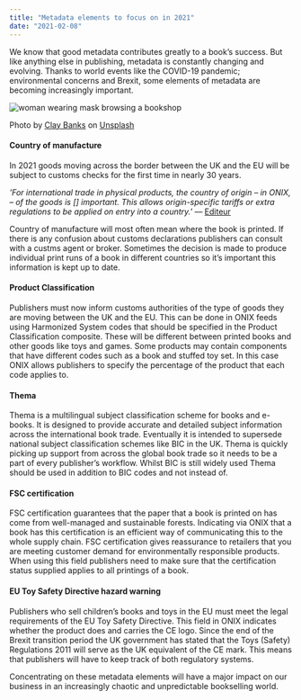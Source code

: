 ```yaml
---
title: "Metadata elements to focus on in 2021"
date: "2021-02-08"
---
```


We know that good metadata contributes greatly to a book’s success. But like anything else in publishing, metadata is constantly changing and evolving. Thanks to world events like the COVID-19 pandemic; environmental concerns and Brexit, some elements of metadata are becoming increasingly important.

![woman wearing mask browsing a bookshop](https://images.unsplash.com/photo-1611332221169-63cbe0c60236?ixid=MXwxMjA3fDB8MHxwaG90by1wYWdlfHx8fGVufDB8fHw%3D&ixlib=rb-1.2.1&auto=format&fit=crop&w=750&q=80)

<span>Photo by <a href="https://unsplash.com/@claybanks?utm_source=unsplash&amp;utm_medium=referral&amp;utm_content=creditCopyText">Clay Banks</a> on <a href="https://unsplash.com/s/photos/book-store?utm_source=unsplash&amp;utm_medium=referral&amp;utm_content=creditCopyText">Unsplash</a></span>

#### Country of manufacture
In 2021 goods moving across the border between the UK and the EU will be subject to customs checks for the first time in nearly 30 years. 

<i>'For international trade in physical products, the country of origin – in ONIX, – of the goods is [] important. This allows origin-specific tariffs or extra regulations to be applied on entry into a country.'</i> ––
[Editeur](https://www.editeur.org/files/ONIX%203/APPNOTE%20Commodity%20codes%20in%20ONIX.pdf)

Country of manufacture will most often mean where the book is printed. If there is any confusion about customs declarations publishers can consult with a custms agent or broker. Sometimes the decision is made to produce individual print runs of a book in different countries so it’s important this information is kept up to date.

#### Product Classification
Publishers must now inform customs authorities of the type of goods they are moving between the UK and the EU. This can be done in ONIX feeds using Harmonized System codes that should be specified in the Product Classification composite. These will be different between printed books and other goods like toys and games. Some products may contain components that have different codes such as a book and stuffed toy set. In this case ONIX allows publishers to specify the percentage of the product that each code applies to. 

#### Thema
Thema is a multilingual subject classification scheme for books and e-books. It is designed to provide accurate and detailed subject information across the international book trade. Eventually it is intended to supersede national subject classification schemes like BIC in the UK. Thema is quickly picking up support from across the global book trade so it needs to be a part of every publisher’s workflow. Whilst BIC is still widely used Thema should be used in addition to BIC codes and not instead of. 

#### FSC certification
FSC certification guarantees that the paper that a book is printed on has come from well-managed and sustainable forests. Indicating via ONIX that a book has this certification is an efficient way of communicating this to the whole supply chain. FSC certification gives reassurance to retailers that you are meeting customer demand for environmentally responsible products. When using this field publishers need to make sure that the certification status supplied applies to all printings of a book.

#### EU Toy Safety Directive hazard warning
Publishers who sell children’s books and toys in the EU must meet the legal requirements of the EU Toy Safety Directive. This field in ONIX indicates whether the product does and carries the CE logo. Since the end of the Brexit transition period the UK government has stated that the Toys (Safety) Regulations 2011 will serve as the UK equivalent of the CE mark. This means that publishers will have to keep track of both regulatory systems.

Concentrating on these metadata elements will have a major impact on our business in an increasingly chaotic and unpredictable bookselling world. 
